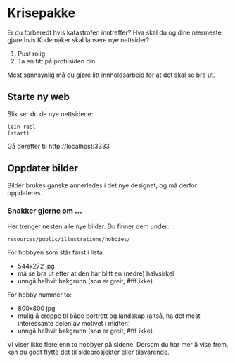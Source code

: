 # Krisepakke

Er du forberedt hvis katastrofen inntreffer? Hva skal du og dine nærmeste gjøre
hvis Kodemaker skal lansere nye nettsider?

1. Pust rolig.
2. Ta en titt på profilsiden din.

Mest sannsynlig må du gjøre litt innholdsarbeid for at det skal se bra ut.

## Starte ny web

Slik ser du de nye nettsidene:

```
lein repl
(start)
```

Gå deretter til http://localhost:3333

## Oppdater bilder

Bilder brukes ganske annerledes i det nye designet, og må derfor oppdateres.

### Snakker gjerne om ...

Her trenger nesten alle nye bilder. Du finner dem under:

    resources/public/illustrations/hobbies/

For hobbyen som står først i lista:

 - 544x272 jpg
 - må se bra ut etter at den har blitt en (nedre) halvsirkel
 - unngå helhvit bakgrunn (snø er greit, #fff ikke)

For hobby nummer to:

 - 800x800 jpg
 - mulig å croppe til både portrett og landskap (altså, ha det mest interessante delen av motivet i midten)
 - unngå helhvit bakgrunn (snø er greit, #fff ikke)

Vi viser ikke flere enn to hobbyer på sidene. Dersom du har mer å vise frem, kan
du godt flytte det til sideprosjekter eller tilsvarende.
